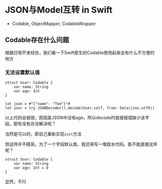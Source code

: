 # JSON与Model互转 in Swift

- Codable, ObjectMapper, CodableWrapper

## Codable存在什么问题

根据日常开发经验，我们看一下Swift原生的Codable使用起来会有什么不方便的地方

### 无法设置默认值

```
struct User: Codable {
    var name: String
    var age: Int
}

let json = #"{"name": "Tom"}"#
let user = try JSONDecoder().decode(User.self, from: Data(json.utf8))
```

以上代码会报错，原因是JSON中没有age，所以decode时直接报错缺少该字段。那有没有办法解决呢？

当然是可以的，即自己重新实现`init`方法

但这样并不精简，为了一个字段默认值，我还得写一堆胶水代码。能不能直接这样呢？

```
struct User: Codable {
    var name: String
    var age: Int = 0
}
```

显然，不行

### 